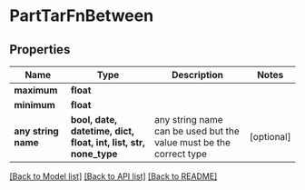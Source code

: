 # PartTarFnBetween


## Properties
Name | Type | Description | Notes
------------ | ------------- | ------------- | -------------
**maximum** | **float** |  | 
**minimum** | **float** |  | 
**any string name** | **bool, date, datetime, dict, float, int, list, str, none_type** | any string name can be used but the value must be the correct type | [optional]

[[Back to Model list]](../README.md#documentation-for-models) [[Back to API list]](../README.md#documentation-for-api-endpoints) [[Back to README]](../README.md)


